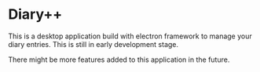 # Diary++
This is a desktop application build with electron framework to manage your diary entries. This is still in early development stage.

There might be more features added to this application in the future.